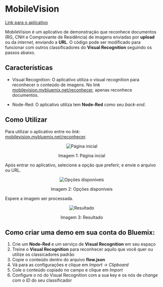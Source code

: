 # MobileVision

[Link para o aplicativo](mobilevision.mybluemix.net/reconhecer)

MobileVision é um aplicativo de demonstração que reconhece documentos (RG, CNH e Comprovante de Residência) de imagens enviadas por **upload** ou da *internet*, enviando a **URL**. O código pode ser modificado para funcionar com outros classificadores do **Visual Recognition** seguindo os passos abaixo.

## Características
* Visual Recognition: O aplicativo utiliza o visual recognition para reconhecer o conteúdo de imagens. No link [mobilevision.mybluemix.net/reconhecer](mobilevision.mybluemix.net/reconhecer), apenas  reconhece documentos.

* Node-Red: O aplicativo utiliza tem **Node-Red** como seu *back-end*.

## Como Utilizar
Para utilizar o aplicativo entre no *link*: [mobilevision.mybluemix.net/reconhecer](mobilevision.mybluemix.net/reconhecer).
<div align="center">
<img src="https://user-images.githubusercontent.com/25907136/29436447-efecf06c-8381-11e7-92eb-2c915006cd6f.jpg" alt="Página inicial">
<p>Imagem 1: Página incial</p></div>

Após entrar no aplicativo, selecione a opção que preferir, e envie o arquivo ou URL.
<div align="center">
<img src="https://user-images.githubusercontent.com/25907136/29436448-f1e9086a-8381-11e7-88df-6f851a59c95c.jpg" alt="Opções disponíveis">
<p>Imagem 2: Opções disponíveis</p></div>

Espere a imagem ser processada.
<div align="center">
<img src="https://user-images.githubusercontent.com/25907136/29436449-f4411fda-8381-11e7-99ae-e0974e966812.jpg" alt="Resultado">
<p>Imagem 3: Resultado</p></div>

## Como criar uma demo em sua conta do Bluemix:

1. Crie um **Node-Red** e um serviço de **Visual Recognition** em seu espaço
2. Treine o **Visual Recognition** para reconhecer aquilo que você quer ou utilize os classicadores padrão
3. Copie o conteúdo dentro do arquivo **flow.json**
4. Vá para as configurações e clique em *Import -> Clipboard*
5. Cole o conteúdo copiado no campo e clique em *Import*
6. Configure o nó do Visual Recognition com a sua key e os nós de *change* com o *ID* do seu classificador
